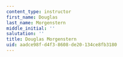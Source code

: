 ```yaml
---
content_type: instructor
first_name: Douglas
last_name: Morgenstern
middle_initial: ''
salutation: ''
title: Douglas Morgenstern
uid: aadce98f-d4f3-8608-de20-134ce8fb3180
---
```


